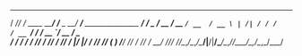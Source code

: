    _____ __              __              ______                          __   
  / ___// /_  ____ _____/ /___ _      __/ ____/___ _______________ _____/ /__ 
  \__ \/ __ \/ __ `/ __  / __ \ | /| / / /   / __ `/ ___/ ___/ __ `/ __  / _ \
 ___/ / / / / /_/ / /_/ / /_/ / |/ |/ / /___/ /_/ (__  ) /__/ /_/ / /_/ /  __/
/____/_/ /_/\__,_/\__,_/\____/|__/|__/\____/\__,_/____/\___/\__,_/\__,_/\___/ 
                                                                              
